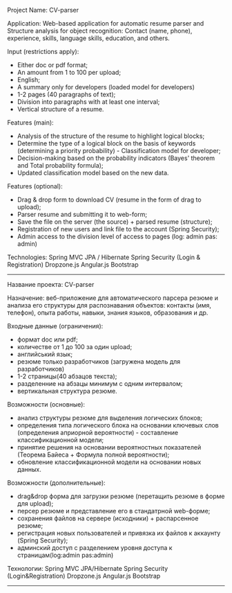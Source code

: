Project Name: CV-parser

Application: Web-based application for automatic resume parser and Structure analysis for object recognition: Contact (name, phone), experience, skills, language skills, education, and others.

Input (restrictions apply):
- Either doc or pdf format;
- An amount from 1 to 100 per upload;
- English;
- A summary only for developers (loaded model for developers)
- 1-2 pages (40 paragraphs of text);
- Division into paragraphs with at least one interval;
- Vertical structure of a resume.
 
Features (main):
- Analysis of the structure of the resume to highlight logical blocks;
- Determine the type of a logical block on the basis of keywords (determining a priority probability) - Classification model for developer;
- Decision-making based on the probability indicators (Bayes' theorem and Total probability formula);
- Updated classification model based on the new data.
 
Features (optional):
- Drag & drop form to download CV (resume in the form of drag to upload);
- Parser resume and submitting it to web-form;
- Save the file on the server (the source) + parsed resume (structure);
- Registration of new users and link file to the account (Spring Security);
- Admin access to the division level of access to pages (log: admin pas: admin)
 
Technologies:
Spring MVC
JPA / Hibernate
Spring Security (Login & Registration)
Dropzone.js
Angular.js
Bootstrap
 
-----------------------------------------
Название проекта: CV-parser
 
Назначение: веб-приложение для автоматического парсера резюме и анализа его структуры для распознавания объектов: контакты (имя, телефон), опыта работы, навыки, знания языков, образования и др.
 
Входные данные (ограничения):
- формат doc или pdf;
- количестве от 1 до 100 за один upload;
- английський язык;
- резюме только разработчиков (загружена модель для разработчиков)
- 1-2 страницы(40 абзацов текста);
- разделенние на абзацы минимум с одним интервалом;
- вертикальная структура резюме.
 
Возможности (основные):
- анализ структуры резюме для выделения логических блоков;
- определения типа логического блока на основании ключевых слов (определения априорной вероятности) - составление классификационной модели;
- принятие решения на основании вероятностных показателей (Теорема Байеса + Формула полной вероятности);
- обновление классификационной модели на основании новых данных.
 
Возможности (дополнительные):
- drag&drop форма для загрузки резюме (перетащить резюме в форме для upload);
- персер резюме и представление его в стандатрной web-форме;
- сохранения файлов на сервере (исходники) + распарсенное резюме;
- регистрация новых пользователей и привязка их файлов к аккаунту (Spring Security);
- админский доступ с разделением уровня доступа к страницам(log:admin pas:admin)
 
Технологии:
Spring MVC
JPA/Hibernate
Spring Security (Login&Registration)
Dropzone.js
Angular.js
Bootstrap
 
-------------------------------------
